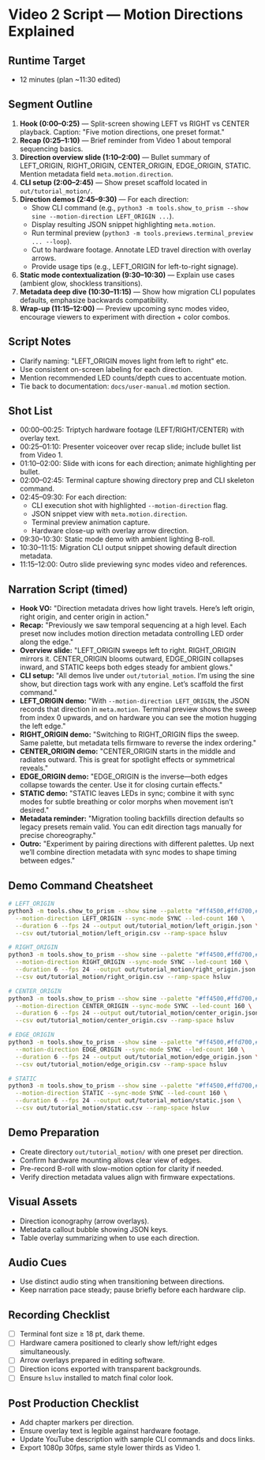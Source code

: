 # Video 2 Script — Motion Directions Explained

## Runtime Target
- 12 minutes (plan ~11:30 edited)

## Segment Outline
1. **Hook (0:00–0:25)** — Split-screen showing LEFT vs RIGHT vs CENTER playback. Caption: "Five motion directions, one preset format."
2. **Recap (0:25–1:10)** — Brief reminder from Video 1 about temporal sequencing basics.
3. **Direction overview slide (1:10–2:00)** — Bullet summary of LEFT_ORIGIN, RIGHT_ORIGIN, CENTER_ORIGIN, EDGE_ORIGIN, STATIC. Mention metadata field `meta.motion.direction`.
4. **CLI setup (2:00–2:45)** — Show preset scaffold located in `out/tutorial_motion/`.
5. **Direction demos (2:45–9:30)** — For each direction:
   - Show CLI command (e.g., `python3 -m tools.show_to_prism --show sine --motion-direction LEFT_ORIGIN ...`).
   - Display resulting JSON snippet highlighting `meta.motion`.
   - Run terminal preview (`python3 -m tools.previews.terminal_preview ... --loop`).
   - Cut to hardware footage. Annotate LED travel direction with overlay arrows.
   - Provide usage tips (e.g., LEFT_ORIGIN for left-to-right signage).
6. **Static mode contextualization (9:30–10:30)** — Explain use cases (ambient glow, shockless transitions).
7. **Metadata deep dive (10:30–11:15)** — Show how migration CLI populates defaults, emphasize backwards compatibility.
8. **Wrap-up (11:15–12:00)** — Preview upcoming sync modes video, encourage viewers to experiment with direction + color combos.

## Script Notes
- Clarify naming: "LEFT_ORIGIN moves light from left to right" etc.
- Use consistent on-screen labeling for each direction.
- Mention recommended LED counts/depth cues to accentuate motion.
- Tie back to documentation: `docs/user-manual.md` motion section.

## Shot List
- 00:00–00:25: Triptych hardware footage (LEFT/RIGHT/CENTER) with overlay text.
- 00:25–01:10: Presenter voiceover over recap slide; include bullet list from Video 1.
- 01:10–02:00: Slide with icons for each direction; animate highlighting per bullet.
- 02:00–02:45: Terminal capture showing directory prep and CLI skeleton command.
- 02:45–09:30: For each direction:
  - CLI execution shot with highlighted `--motion-direction` flag.
  - JSON snippet view with `meta.motion.direction`.
  - Terminal preview animation capture.
  - Hardware close-up with overlay arrow direction.
- 09:30–10:30: Static mode demo with ambient lighting B-roll.
- 10:30–11:15: Migration CLI output snippet showing default direction metadata.
- 11:15–12:00: Outro slide previewing sync modes video and references.

## Narration Script (timed)
- **Hook VO:** "Direction metadata drives how light travels. Here’s left origin, right origin, and center origin in action."
- **Recap:** "Previously we saw temporal sequencing at a high level. Each preset now includes motion direction metadata controlling LED order along the edge."
- **Overview slide:** "LEFT_ORIGIN sweeps left to right. RIGHT_ORIGIN mirrors it. CENTER_ORIGIN blooms outward, EDGE_ORIGIN collapses inward, and STATIC keeps both edges steady for ambient glows."
- **CLI setup:** "All demos live under `out/tutorial_motion`. I’m using the sine show, but direction tags work with any engine. Let’s scaffold the first command."
- **LEFT_ORIGIN demo:** "With `--motion-direction LEFT_ORIGIN`, the JSON records that direction in `meta.motion`. Terminal preview shows the sweep from index 0 upwards, and on hardware you can see the motion hugging the left edge."
- **RIGHT_ORIGIN demo:** "Switching to RIGHT_ORIGIN flips the sweep. Same palette, but metadata tells firmware to reverse the index ordering."
- **CENTER_ORIGIN demo:** "CENTER_ORIGIN starts in the middle and radiates outward. This is great for spotlight effects or symmetrical reveals."
- **EDGE_ORIGIN demo:** "EDGE_ORIGIN is the inverse—both edges collapse towards the center. Use it for closing curtain effects."
- **STATIC demo:** "STATIC leaves LEDs in sync; combine it with sync modes for subtle breathing or color morphs when movement isn’t desired."
- **Metadata reminder:** "Migration tooling backfills direction defaults so legacy presets remain valid. You can edit direction tags manually for precise choreography."
- **Outro:** "Experiment by pairing directions with different palettes. Up next we’ll combine direction metadata with sync modes to shape timing between edges."

## Demo Command Cheatsheet
```bash
# LEFT_ORIGIN
python3 -m tools.show_to_prism --show sine --palette "#ff4500,#ffd700,#00bcd4" \
  --motion-direction LEFT_ORIGIN --sync-mode SYNC --led-count 160 \
  --duration 6 --fps 24 --output out/tutorial_motion/left_origin.json \
  --csv out/tutorial_motion/left_origin.csv --ramp-space hsluv

# RIGHT_ORIGIN
python3 -m tools.show_to_prism --show sine --palette "#ff4500,#ffd700,#00bcd4" \
  --motion-direction RIGHT_ORIGIN --sync-mode SYNC --led-count 160 \
  --duration 6 --fps 24 --output out/tutorial_motion/right_origin.json \
  --csv out/tutorial_motion/right_origin.csv --ramp-space hsluv

# CENTER_ORIGIN
python3 -m tools.show_to_prism --show sine --palette "#ff4500,#ffd700,#00bcd4" \
  --motion-direction CENTER_ORIGIN --sync-mode SYNC --led-count 160 \
  --duration 6 --fps 24 --output out/tutorial_motion/center_origin.json \
  --csv out/tutorial_motion/center_origin.csv --ramp-space hsluv

# EDGE_ORIGIN
python3 -m tools.show_to_prism --show sine --palette "#ff4500,#ffd700,#00bcd4" \
  --motion-direction EDGE_ORIGIN --sync-mode SYNC --led-count 160 \
  --duration 6 --fps 24 --output out/tutorial_motion/edge_origin.json \
  --csv out/tutorial_motion/edge_origin.csv --ramp-space hsluv

# STATIC
python3 -m tools.show_to_prism --show sine --palette "#ff4500,#ffd700,#00bcd4" \
  --motion-direction STATIC --sync-mode SYNC --led-count 160 \
  --duration 6 --fps 24 --output out/tutorial_motion/static.json \
  --csv out/tutorial_motion/static.csv --ramp-space hsluv
```

## Demo Preparation
- Create directory `out/tutorial_motion/` with one preset per direction.
- Confirm hardware mounting allows clear view of edges.
- Pre-record B-roll with slow-motion option for clarity if needed.
- Verify direction metadata values align with firmware expectations.

## Visual Assets
- Direction iconography (arrow overlays).
- Metadata callout bubble showing JSON keys.
- Table overlay summarizing when to use each direction.

## Audio Cues
- Use distinct audio sting when transitioning between directions.
- Keep narration pace steady; pause briefly before each hardware clip.

## Recording Checklist
- [ ] Terminal font size ≥ 18 pt, dark theme.
- [ ] Hardware camera positioned to clearly show left/right edges simultaneously.
- [ ] Arrow overlays prepared in editing software.
- [ ] Direction icons exported with transparent backgrounds.
- [ ] Ensure `hsluv` installed to match final color look.

## Post Production Checklist
- Add chapter markers per direction.
- Ensure overlay text is legible against hardware footage.
- Update YouTube description with sample CLI commands and docs links.
- Export 1080p 30fps, same style lower thirds as Video 1.
